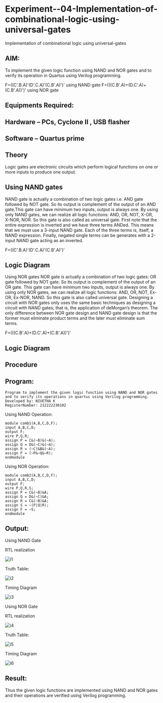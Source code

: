# Experiment--04-Implementation-of-combinational-logic-using-universal-gates
Implementation of combinational logic using universal-gates
 
## AIM:
To implement the given logic function using NAND and NOR gates and to verify its operation in Quartus using Verilog programming.

F=((C'.B.A)'(D'.C.A)'(C.B'.A)')' using NAND gate
F=(((C.B'.A)+(D.C'.A)+(C.B'.A))')' using NOR gate
## Equipments Required:
## Hardware – PCs, Cyclone II , USB flasher
## Software – Quartus prime


## Theory
Logic gates are electronic circuits which perform logical functions on one or more inputs to produce one output. 

## Using NAND gates
NAND gate is actually a combination of two logic gates i.e. AND gate followed by NOT gate. So its output is complement of the output of an AND gate.This gate can have minimum two inputs, output is always one. By using only NAND gates, we can realize all logic functions: AND, OR, NOT, X-OR, X-NOR, NOR. So this gate is also called as universal gate. First note that the entire expression is inverted and we have three terms ANDed. This means that we must use a 3-input NAND gate. Each of the three terms is, itself, a NAND expression. Finally, negated single terms can be generates with a 2-input NAND gate acting as an inverted.

F=((C'.B.A)'(D'.C.A)'(C.B'.A)')'

## Logic Diagram

Using NOR gates
NOR gate is actually a combination of two logic gates: OR gate followed by NOT gate. So its output is complement of the output of an OR gate. This gate can have minimum two inputs, output is always one. By using only NOR gates, we can realize all logic functions: AND, OR, NOT, Ex-OR, Ex-NOR, NAND. So this gate is also called universal gate. Designing a circuit with NOR gates only uses the same basic techniques as designing a circuit with NAND gates; that is, the application of deMorgan’s theorem. The only difference between NOR gate design and NAND gate design is that the former must eliminate product terms and the later must eliminate sum terms.

F=(((C.B'.A)+(D.C'.A)+(C.B'.A))')'

## Logic Diagram
## Procedure
## Program:
```
Program to implement the given logic function using NAND and NOR gates and to verify its operations in quartus using Verilog programming.
Developed by: NIVETHA K
RegisterNumber: 212222230102
```

Using NAND Operation:
```
module comb1(A,B,C,D,F);
input A,B,C,D;
output F;
wire P,Q,R;
assign P = C&(~B)&(~A);
assign Q = D&(~C)&(~A);
assign R = (~C)&B&(~A);
assign F = (~P&~Q&~R);
endmodule
```
Using NOR Operation:
```
module comb2(A,B,C,D,F);
input A,B,C,D;
output F;
wire P,Q,R,S;
assign P = C&(~B)&A;
assign Q = D&(~C)&A;
assign R = C&(~B)&A;
assign S = ~(P|Q|R);
assign F = ~S;
endmodule
```

## Output:

Using NAND Gate

RTL realization

![i1](https://user-images.githubusercontent.com/119559844/232985189-951ec343-a3f7-48eb-b9ee-9e1093af1b61.png)

Truth Table:

![i2](https://user-images.githubusercontent.com/119559844/232985200-44096dbd-7132-44b9-8332-18b9ae7b1f3f.png)

Timing Diagram

![i3](https://user-images.githubusercontent.com/119559844/232985213-2442ade5-e2af-46b4-a32f-cab16d1c7f5b.png)

Using NOR Gate

RTL realization

![i4](https://user-images.githubusercontent.com/119559844/232985233-7d346aa2-56a9-4ab4-ab83-7e241ac7b86d.png)

Truth Table:

![i5](https://user-images.githubusercontent.com/119559844/232985238-7d381321-80d7-4bf1-8554-73ae85238dfa.png)

Timing Diagram

![i6](https://user-images.githubusercontent.com/119559844/232985253-ebc58e54-1464-44f6-9bf5-296ec781a7aa.png)

## Result:

Thus the given logic functions are implemented using NAND and NOR gates and their operations are verified using Verilog programming.
